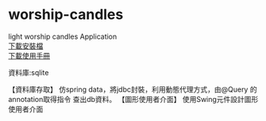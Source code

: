 # worship-candles
 light worship candles Application<br>
<a href="https://drive.google.com/file/d/0B0NYhi6qpTZMTUEwWHRCckZQTEE/view?usp=sharing">下載安裝檔</a><br>
<a href="https://drive.google.com/file/d/0B0NYhi6qpTZMRVBUWEhDSklNeFU/view?usp=sharing">下載使用手冊</a><br>

資料庫:sqlite

【資料庫存取】
 仿spring data，將jdbc封裝，利用動態代理方式，由@Query 的annotation取得指令
 查出db資料。
【圖形使用者介面】
  使用Swing元件設計圖形使用者介面
